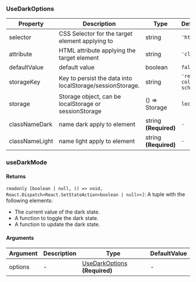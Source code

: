 ### UseDarkOptions

|Property|Description|Type|DefaultValue|
|---|---|---|---|
|selector|CSS Selector for the target element applying to|string |`'html'`|
|attribute|HTML attribute applying the target element|string |`'class'`|
|defaultValue|default value|boolean |`false`|
|storageKey|Key to persist the data into localStorage/sessionStorage.|string |`'reactuses-color-scheme'`|
|storage|Storage object, can be localStorage or sessionStorage|() => Storage |``localStorage``|
|classNameDark|name dark apply to element|string  **(Required)**|`-`|
|classNameLight|name light apply to element|string  **(Required)**|`-`|

### useDarkMode

#### Returns
`readonly [boolean | null, () => void, React.Dispatch<React.SetStateAction<boolean | null>>]`: A tuple with the following elements:
- The current value of the dark state.
- A function to toggle the dark state.
-  A function to update the dark state.

#### Arguments
|Argument|Description|Type|DefaultValue|
|---|---|---|---|
|options|-|[UseDarkOptions](#usedarkoptions)  **(Required)**|-|